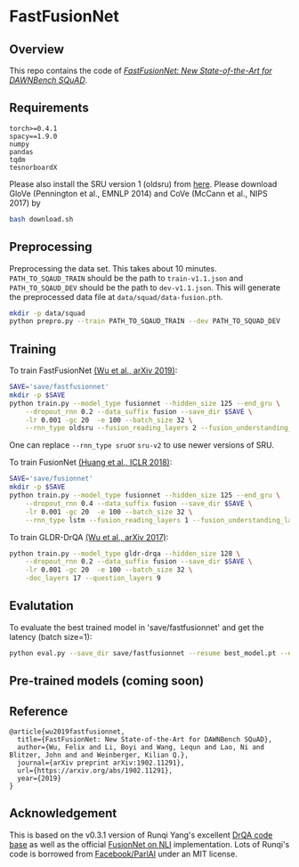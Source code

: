 # FastFusionNet

## Overview
This repo contains the code of [_FastFusionNet: New State-of-the-Art for DAWNBench SQuAD_](https://arxiv.org/abs/1902.11291).

## Requirements
```
torch>=0.4.1
spacy==1.9.0
numpy
pandas
tqdm
tesnorboardX
```
Please also install the SRU version 1 (oldsru) from [here](https://github.com/felixgwu/oldsru).
Please download GloVe (Pennington et al., EMNLP 2014) and CoVe (McCann et al., NIPS 2017) by
```sh
bash download.sh
```

## Preprocessing
Preprocessing the data set. This takes about 10 minutes.
`PATH_TO_SQAUD_TRAIN` should be the path to `train-v1.1.json` and `PATH_TO_SQAUD_DEV` should be the path to `dev-v1.1.json`. This will generate the preprocessed data file at `data/squad/data-fusion.pth`.
```sh
mkdir -p data/squad
python prepro.py --train PATH_TO_SQAUD_TRAIN --dev PATH_TO_SQUAD_DEV
```

## Training
To train FastFusionNet [(Wu et al., arXiv 2019)](https://arxiv.org/abs/1902.11291v1):
```sh
SAVE='save/fastfusionnet'
mkdir -p $SAVE
python train.py --model_type fusionnet --hidden_size 125 --end_gru \
    --dropout_rnn 0.2 --data_suffix fusion --save_dir $SAVE \
    -lr 0.001 -gc 20  -e 100 --batch_size 32 \
    --rnn_type oldsru --fusion_reading_layers 2 --fusion_understanding_layers 2 --fusion_final_layers 2
```
One can replace `--rnn_type sru`or `sru-v2` to use newer versions of SRU.

To train FusionNet [(Huang et al., ICLR 2018)](https://arxiv.org/abs/1711.07341):
```sh
SAVE='save/fusionnet'
mkdir -p $SAVE
python train.py --model_type fusionnet --hidden_size 125 --end_gru \
    --dropout_rnn 0.4 --data_suffix fusion --save_dir $SAVE \
    -lr 0.001 -gc 20  -e 100 --batch_size 32 \
    --rnn_type lstm --fusion_reading_layers 1 --fusion_understanding_layers 1 --fusion_final_layers 1 --use_cove
```

To train GLDR-DrQA [(Wu et al., arXiv 2017)](https://arxiv.org/abs/1711.04352):
```sh
python train.py --model_type gldr-drqa --hidden_size 128 \
    --dropout_rnn 0.2 --data_suffix fusion --save_dir $SAVE \
    -lr 0.001 -gc 20  -e 100 --batch_size 32 \
    -doc_layers 17 --question_layers 9
```

## Evalutation
To evaluate the best trained model in 'save/fastfusionnet' and get the latency (batch size=1):
```sh
python eval.py --save_dir save/fastfusionnet --resume best_model.pt --eval_batch_size 1
```

## Pre-trained models (coming soon)

## Reference
```
@article{wu2019fastfusionnet,
  title={FastFusionNet: New State-of-the-Art for DAWNBench SQuAD},
  author={Wu, Felix and Li, Boyi and Wang, Lequn and Lao, Ni and Blitzer, John and and Weinberger, Kilian Q.},
  journal={arXiv preprint arXiv:1902.11291},
  url={https://arxiv.org/abs/1902.11291},
  year={2019}
}
```
## Acknowledgement
This is based on the v0.3.1 version of Runqi Yang's excellent [DrQA code base](https://github.com/hitvoice/DrQA/tree/4ad445276373173d7f5845352a4fff910bf1239e) as well as the official [FusionNet on NLI](https://github.com/momohuang/FusionNet-NLI) implementation.
Lots of Runqi's code is borrowed from [Facebook/ParlAI](https://github.com/facebookresearch/ParlAI/) under an MIT license.

